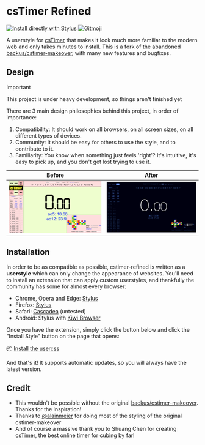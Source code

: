 # csTimer Refined

[![Install directly with Stylus](https://img.shields.io/badge/Install%20directly%20with-Stylus-238b8b.svg)](https://raw.githubusercontent.com/histefanhere/cstimer-refined/master/src/cstimer-refined.user.styl) [![Gitmoji](https://img.shields.io/badge/gitmoji-%20😜%20😍-FFDD67.svg)](https://gitmoji.dev)

A userstyle for [csTimer](https://cstimer.net/) that makes it look much more familiar to the modern web and only takes minutes to install. This is a fork of the abandoned [backus/cstimer-makeover](https://github.com/backus/cstimer-makeover), with many new features and bugfixes.

## Design

> [!IMPORTANT] 
> This project is under heavy development, so things aren't finished yet

There are 3 main design philosophies behind this project, in order of importance:

1. Compatibility: It should work on all browsers, on all screen sizes, on all different types of devices.
2. Community: It should be easy for others to use the style, and to contribute to it. 
3. Familiarity: You know when something just feels 'right'? It's intuitive, it's easy to pick up, and you don't get lost trying to use it.

| Before | After |
| ------ | ----- |
| [![Before](img/before.png)](https://raw.githubusercontent.com/backus/cstimer-makeover/master/img/before.png) | [![After](img/after.png)](https://raw.githubusercontent.com/backus/cstimer-makeover/master/img/after.png) |

## Installation

In order to be as compatible as possible, cstimer-refined is written as a **userstyle** which can only change the appearance of websites. You'll need to install an extension that can apply custom userstyles, and thankfully the community has some for almost every browser:

- Chrome, Opera and Edge: [Stylus](https://chrome.google.com/webstore/detail/stylus/clngdbkpkpeebahjckkjfobafhncgmne)
- Firefox: [Stylus](https://addons.mozilla.org/en-US/firefox/addon/styl-us/)
- Safari: [Cascadea](https://cascadea.app/) (untested)
- Android: Stylus with [Kiwi Browser](https://play.google.com/store/apps/details?id=com.kiwibrowser.browser)

Once you have the extension, simply click the button below and click the "Install Style" button on the page that opens:

📦 [Install the usercss](https://raw.githubusercontent.com/histefanhere/cstimer-refined/master/src/cstimer-refined.user.styl)

And that's it! It supports automatic updates, so you will always have the latest version.

## Credit

* This wouldn't be possible without the original [backus/cstimer-makeover](https://github.com/backus/cstimer-makeover). Thanks for the inspiration!
* Thanks to [@alainmeier](https://github.com/alainmeier) for doing most of the styling of the original cstimer-makeover
* And of course a massive thank you to Shuang Chen for creating [csTimer](https://cstimer.net/), the best online timer for cubing by far!
